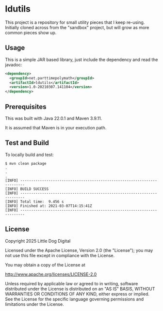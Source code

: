 # ldutils

This project is a repository for small utility pieces that I keep re-using. Initially cloned across from the "sandbox" project, but will grow as more common pieces show up.

## Usage

This is a simple JAR based library, just include the dependency and read the javadoc:

```xml
<dependency>
  <groupId>net.parttimepolymath</groupId>
  <artifactId>ldutils</artifactId>
  <version>1.0-20210307.141104</version>
</dependency>
```

## Prerequisites
This was built with Java 22.0.1 and Maven 3.9.11.

It is assumed that Maven is in your execution path.

## Test and Build

To locally build and test:

```shell
$ mvn clean package
.
.
.
[INFO] ------------------------------------------------------------------------
[INFO] BUILD SUCCESS
[INFO] ------------------------------------------------------------------------
[INFO] Total time:  9.456 s
[INFO] Finished at: 2021-03-07T14:15:41Z
[INFO] ------------------------------------------------------------------------
```

## License
Copyright 2025 Little Dog Digital

Licensed under the Apache License, Version 2.0 (the "License"); you may not use this file except in compliance with the License.

You may obtain a copy of the License at

http://www.apache.org/licenses/LICENSE-2.0

Unless required by applicable law or agreed to in writing, software distributed under the License is distributed on an "AS IS" BASIS, WITHOUT WARRANTIES OR CONDITIONS OF ANY KIND, either express or implied. See the License for the specific language governing permissions and limitations under the License.